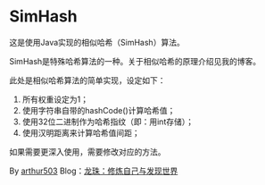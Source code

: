 SimHash
=======

这是使用Java实现的相似哈希（SimHash）算法。

SimHash是特殊哈希算法的一种。关于相似哈希的原理介绍见我的博客。

此处是相似哈希算法的简单实现，设定如下：

1. 所有权重设定为1；
2. 使用字符串自带的hashCode()计算哈希值；
3. 使用32位二进制作为哈希指纹（即：用int存储）；
4. 使用汉明距离来计算哈希值间距；

如果需要更深入使用，需要修改对应的方法。

By [arthur503](https://github.com/arthur503)
Blog：[龙珠：修炼自己与发现世界](http://arthur503.github.io/blog/)
